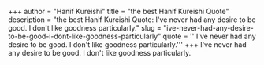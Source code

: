+++
author = "Hanif Kureishi"
title = "the best Hanif Kureishi Quote"
description = "the best Hanif Kureishi Quote: I've never had any desire to be good. I don't like goodness particularly."
slug = "ive-never-had-any-desire-to-be-good-i-dont-like-goodness-particularly"
quote = '''I've never had any desire to be good. I don't like goodness particularly.'''
+++
I've never had any desire to be good. I don't like goodness particularly.
